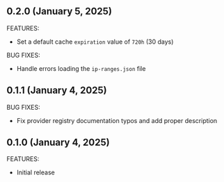 ## 0.2.0 (January 5, 2025)

FEATURES:
- Set a default cache `expiration` value of `720h` (30 days)

BUG FIXES:
- Handle errors loading the `ip-ranges.json` file

## 0.1.1 (January 4, 2025)

BUG FIXES:
- Fix provider registry documentation typos and add proper description

## 0.1.0 (January 4, 2025)

FEATURES:
- Initial release
